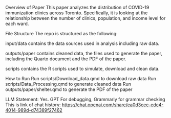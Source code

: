 Overview of Paper
This paper analyzes the distribution of COVID-19 immunization clinics across Toronto. Specifically, it is looking at the relationship between the number of clinics, population, and income level for each ward.

File Structure
The repo is structured as the following:

input/data contains the data sources used in analysis including raw data.

outputs/paper contains cleaned data, the files used to generate the paper, including the Quarto document and the PDF of the paper.

scripts contains the R scripts used to simulate, download and clean data.

How to Run
Run scripts/Download_data.qmd to download raw data
Run scripts/Data_Processing.qmd to generate cleaned data
Run outputs/paper/shelter.qmd to generate the PDF of the paper

LLM Statement: Yes. GPT For debugging, Grammarly for grammar checking
This is link of chat history: https://chat.openai.com/share/ea0d3cec-edc4-4014-989d-d74389f27462
